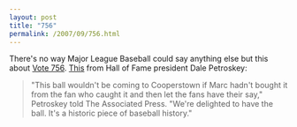 ```yaml
---
layout: post
title: "756"
permalink: /2007/09/756.html
---
```


<p>There's no way Major League Baseball could say anything else but this about <a href="http://www2.vote756.com/marcecko/">Vote 756</a>.  <a href="http://sports.yahoo.com/mlb/news;_ylt=AvolqPalJXD6BleUEStJALURvLYF?slug=ap-bonds-756ball&amp;prov=ap&amp;type=lgns">This</a> from Hall of Fame president Dale Petroskey:</p>

<blockquote>
  <p>"This ball wouldn't be coming to Cooperstown if Marc hadn't bought it from the fan who caught it and then let the fans have their say," Petroskey told The Associated Press. "We're delighted to have the ball. It's a historic piece of baseball history."</p>
</blockquote>



